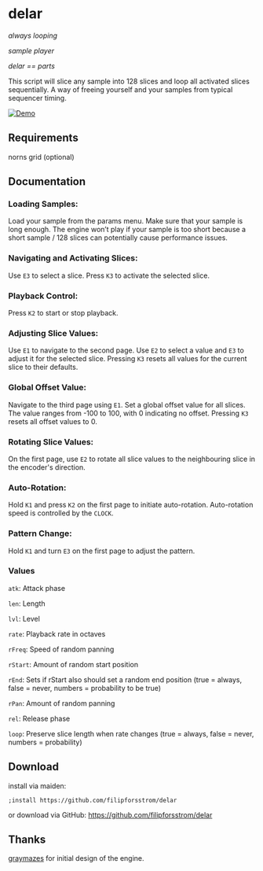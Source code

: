 # delar

*always looping*

*sample player*

*delar == parts*

This script will slice any sample into 128 slices and loop all activated slices sequentially. A way of freeing yourself and your samples from typical sequencer timing.

[![Demo](https://img.youtube.com/vi/f790xR9Q2Q8/hqdefault.jpg)](https://www.youtube.com/embed/f790xR9Q2Q8)

## Requirements

norns
grid (optional)


## Documentation

### Loading Samples:

Load your sample from the params menu. Make sure that your sample is long enough. The engine won’t play if your sample is too short because a short sample / 128 slices can potentially cause performance issues.

### Navigating and Activating Slices:

Use `E3` to select a slice.
Press `K3` to activate the selected slice.

### Playback Control:

Press `K2` to start or stop playback.

### Adjusting Slice Values:

Use `E1` to navigate to the second page.
Use `E2` to select a value and `E3` to adjust it for the selected slice.
Pressing `K3` resets all values for the current slice to their defaults.

### Global Offset Value:

Navigate to the third page using `E1`.
Set a global offset value for all slices.
The value ranges from -100 to 100, with 0 indicating no offset.
Pressing `K3` resets all offset values to 0.

### Rotating Slice Values:

On the first page, use `E2` to rotate all slice values to the neighbouring slice in the encoder's direction.

### Auto-Rotation:

Hold `K1` and press `K2` on the first page to initiate auto-rotation.
Auto-rotation speed is controlled by the `CLOCK`.

### Pattern Change:

Hold `K1` and turn `E3` on the first page to adjust the pattern.

### Values

`atk`: Attack phase

`len`: Length

`lvl`: Level

`rate`: Playback rate in octaves

`rFreq`: Speed of random panning

`rStart`: Amount of random start position

`rEnd`: Sets if rStart also should set a random end position (true = always, false = never, numbers = probability to be true)

`rPan`: Amount of random panning

`rel`: Release phase

`loop`: Preserve slice length when rate changes (true = always, false = never, numbers = probability)

## Download

install via maiden:

`;install https://github.com/filipforsstrom/delar`

or download via GitHub:
https://github.com/filipforsstrom/delar

## Thanks

[graymazes](https://llllllll.co/u/graymazes/summary) for initial design of the engine.
